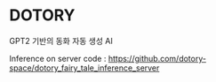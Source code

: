 # DOTORY
GPT2 기반의 동화 자동 생성 AI

Inference on server code : https://github.com/dotory-space/dotory_fairy_tale_inference_server
